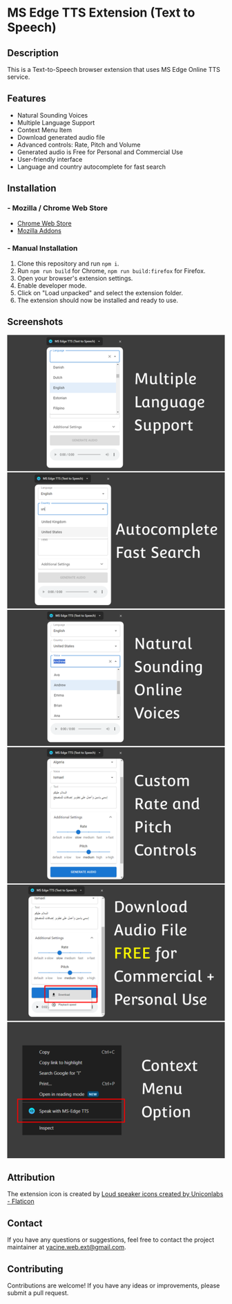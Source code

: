 # MS Edge TTS Extension (Text to Speech)

## Description
This is a Text-to-Speech browser extension that uses MS Edge Online TTS service.

## Features
- Natural Sounding Voices
- Multiple Language Support
- Context Menu Item
- Download generated audio file
- Advanced controls: Rate, Pitch and Volume
- Generated audio is Free for Personal and Commercial Use
- User-friendly interface
- Language and country autocomplete for fast search

## Installation
### - Mozilla / Chrome Web Store
- [Chrome Web Store](https://chrome.google.com/webstore/detail/oajalfneblkfiejoadecnmodfpnaeblh)
- [Mozilla Addons](https://addons.mozilla.org/en-US/firefox/addon/ms-edge-tts-text-to-speech/)
### - Manual Installation
1. Clone this repository and run `npm i`.
2. Run `npm run build` for Chrome, `npm run build:firefox` for Firefox.
3. Open your browser's extension settings.
4. Enable developer mode.
5. Click on "Load unpacked" and select the extension folder.
6. The extension should now be installed and ready to use.

## Screenshots
![MsEdge_TTS_Screenshot_1.png](/screenshots/MsEdge_TTS_Screenshot_1.png)
![MsEdge_TTS_Screenshot_2.png](/screenshots/MsEdge_TTS_Screenshot_2.png)
![MsEdge_TTS_Screenshot_3.png](/screenshots/MsEdge_TTS_Screenshot_3.png)
![MsEdge_TTS_Screenshot_4.png](/screenshots/MsEdge_TTS_Screenshot_4.png)
![MsEdge_TTS_Screenshot_5.png](/screenshots/MsEdge_TTS_Screenshot_5.png)
![MsEdge_TTS_Screenshot_6.png](/screenshots/MsEdge_TTS_Screenshot_6.png)

## Attribution
The extension icon is created by <a href="https://www.flaticon.com/free-icons/loud-speaker" title="loud speaker icons">Loud speaker icons created by Uniconlabs - Flaticon</a>

## Contact
If you have any questions or suggestions, feel free to contact the project maintainer at [yacine.web.ext@gmail.com](mailto:yacine.web.ext@gmail.com).

## Contributing
Contributions are welcome! If you have any ideas or improvements, please submit a pull request.